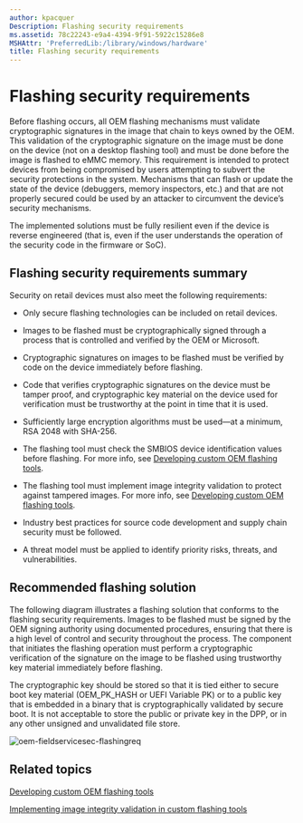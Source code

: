 ```yaml
---
author: kpacquer
Description: Flashing security requirements
ms.assetid: 78c22243-e9a4-4394-9f91-5922c15286e8
MSHAttr: 'PreferredLib:/library/windows/hardware'
title: Flashing security requirements
---
```


# Flashing security requirements


Before flashing occurs, all OEM flashing mechanisms must validate cryptographic signatures in the image that chain to keys owned by the OEM. This validation of the cryptographic signature on the image must be done on the device (not on a desktop flashing tool) and must be done before the image is flashed to eMMC memory. This requirement is intended to protect devices from being compromised by users attempting to subvert the security protections in the system. Mechanisms that can flash or update the state of the device (debuggers, memory inspectors, etc.) and that are not properly secured could be used by an attacker to circumvent the device’s security mechanisms.

The implemented solutions must be fully resilient even if the device is reverse engineered (that is, even if the user understands the operation of the security code in the firmware or SoC).

## <span id="Flashing_security_requirements_summary"></span><span id="flashing_security_requirements_summary"></span><span id="FLASHING_SECURITY_REQUIREMENTS_SUMMARY"></span>Flashing security requirements summary


Security on retail devices must also meet the following requirements:

-   Only secure flashing technologies can be included on retail devices.

-   Images to be flashed must be cryptographically signed through a process that is controlled and verified by the OEM or Microsoft.

-   Cryptographic signatures on images to be flashed must be verified by code on the device immediately before flashing.

-   Code that verifies cryptographic signatures on the device must be tamper proof, and cryptographic key material on the device used for verification must be trustworthy at the point in time that it is used.

-   Sufficiently large encryption algorithms must be used—at a minimum, RSA 2048 with SHA-256.

-   The flashing tool must check the SMBIOS device identification values before flashing. For more info, see [Developing custom OEM flashing tools](developing-custom-oem-flashing-tools.md).

-   The flashing tool must implement image integrity validation to protect against tampered images. For more info, see [Developing custom OEM flashing tools](developing-custom-oem-flashing-tools.md).

-   Industry best practices for source code development and supply chain security must be followed.

-   A threat model must be applied to identify priority risks, threats, and vulnerabilities.

## <span id="Recommended_flashing_solution"></span><span id="recommended_flashing_solution"></span><span id="RECOMMENDED_FLASHING_SOLUTION"></span>Recommended flashing solution


The following diagram illustrates a flashing solution that conforms to the flashing security requirements. Images to be flashed must be signed by the OEM signing authority using documented procedures, ensuring that there is a high level of control and security throughout the process. The component that initiates the flashing operation must perform a cryptographic verification of the signature on the image to be flashed using trustworthy key material immediately before flashing.

The cryptographic key should be stored so that it is tied either to secure boot key material (OEM\_PK\_HASH or UEFI Variable PK) or to a public key that is embedded in a binary that is cryptographically validated by secure boot. It is not acceptable to store the public or private key in the DPP, or in any other unsigned and unvalidated file store.

![oem\-fieldservicesec\-flashingreq](images/oem-fieldservicesec-flashingreq.png)

## <span id="related_topics"></span>Related topics


[Developing custom OEM flashing tools](developing-custom-oem-flashing-tools.md)

[Implementing image integrity validation in custom flashing tools](implementing-image-integrity-validation-in-custom-flashing-tools.md)

 

 






